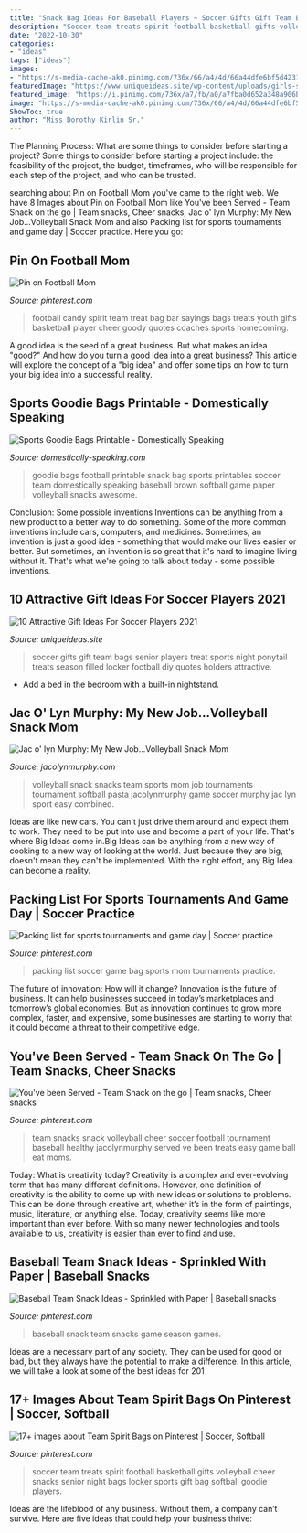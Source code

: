 ```yaml
---
title: "Snack Bag Ideas For Baseball Players ~ Soccer Gifts Gift Team Bags Senior Players Treat Sports Night Ponytail Treats Season Filled Locker Football Diy Quotes Holders Attractive"
description: "Soccer team treats spirit football basketball gifts volleyball cheer snacks senior night bags locker sports gift bag softball goodie players"
date: "2022-10-30"
categories:
- "ideas"
tags: ["ideas"]
images:
- "https://s-media-cache-ak0.pinimg.com/736x/66/a4/4d/66a44dfe6bf5d4231e4b32245e63c878.jpg"
featuredImage: "https://www.uniqueideas.site/wp-content/uploads/girls-soccer-team-treat-bags-filled-with-ponytail-holders-soccer.jpg"
featured_image: "https://i.pinimg.com/736x/a7/fb/a0/a7fba0d652a348a906bcc03908e2558c.jpg"
image: "https://s-media-cache-ak0.pinimg.com/736x/66/a4/4d/66a44dfe6bf5d4231e4b32245e63c878.jpg"
ShowToc: true
author: "Miss Dorothy Kirlin Sr."
---
```



The Planning Process: What are some things to consider before starting a project?
Some things to consider before starting a project include: the feasibility of the project, the budget, timeframes, who will be responsible for each step of the project, and who can be trusted.

	

		
searching about Pin on Football Mom you've came to the right web. We have 8 Images about Pin on Football Mom like You&#039;ve been Served - Team Snack on the go | Team snacks, Cheer snacks, Jac o&#039; lyn Murphy: My New Job...Volleyball Snack Mom and also Packing list for sports tournaments and game day | Soccer practice. Here you go:
		
    
## Pin On Football Mom

<img loading=lazy src="https://i.pinimg.com/736x/24/bf/47/24bf471cf34e1f583f1995a84a5fc784--football-team-spirit-youth-football.jpg" onerror="this.onerror=null;this.src='https://tse1.mm.bing.net/th?id=OIP.EzYHMk9INz9baHmq7caFvQHaJ3&amp;pid=15.1';" alt="Pin on Football Mom">

_Source: pinterest.com_

>football candy spirit team treat bag bar sayings bags treats youth gifts basketball player cheer goody quotes coaches sports homecoming. 

	

A good idea is the seed of a great business. But what makes an idea "good?" And how do you turn a good idea into a great business? This article will explore the concept of a "big idea" and offer some tips on how to turn your big idea into a successful reality.

    
## Sports Goodie Bags Printable - Domestically Speaking

<img loading=lazy src="http://www.domestically-speaking.com/wp-content/uploads/2015/09/sports-goodie-bag-1.jpg" onerror="this.onerror=null;this.src='https://tse2.mm.bing.net/th?id=OIP.FLKeJcwcjrFWhajMTiYR6QHaLH&amp;pid=15.1';" alt="Sports Goodie Bags Printable - Domestically Speaking">

_Source: domestically-speaking.com_

>goodie bags football printable snack bag sports printables soccer team domestically speaking baseball brown softball game paper volleyball snacks awesome. 

	

Conclusion: Some possible inventions
Inventions can be anything from a new product to a better way to do something. Some of the more common inventions include cars, computers, and medicines. Sometimes, an invention is just a good idea - something that would make our lives easier or better. But sometimes, an invention is so great that it's hard to imagine living without it. That's what we're going to talk about today - some possible inventions.

    
## 10 Attractive Gift Ideas For Soccer Players 2021

<img loading=lazy src="https://www.uniqueideas.site/wp-content/uploads/girls-soccer-team-treat-bags-filled-with-ponytail-holders-soccer.jpg" onerror="this.onerror=null;this.src='https://tse4.mm.bing.net/th?id=OIP.4wjVrHds_VD8-ot0ee6ArAHaJ4&amp;pid=15.1';" alt="10 Attractive Gift Ideas For Soccer Players 2021">

_Source: uniqueideas.site_

>soccer gifts gift team bags senior players treat sports night ponytail treats season filled locker football diy quotes holders attractive. 

	

- Add a bed in the bedroom with a built-in nightstand.

    
## Jac O&#039; Lyn Murphy: My New Job...Volleyball Snack Mom

<img loading=lazy src="http://1.bp.blogspot.com/-6fXGcmLuy9o/UkimYuubpdI/AAAAAAAAPls/il5J1DrsBOw/s1600/Volleyball+snack+pasta.jpg" onerror="this.onerror=null;this.src='https://tse1.mm.bing.net/th?id=OIP.O8IfdofucbYg2i9cg5tvwQHaJM&amp;pid=15.1';" alt="Jac o&#039; lyn Murphy: My New Job...Volleyball Snack Mom">

_Source: jacolynmurphy.com_

>volleyball snack snacks team sports mom job tournaments tournament softball pasta jacolynmurphy game soccer murphy jac lyn sport easy combined. 

	

Ideas are like new cars. You can't just drive them around and expect them to work. They need to be put into use and become a part of your life. That's where Big Ideas come in.Big Ideas can be anything from a new way of cooking to a new way of looking at the world. Just because they are big, doesn't mean they can't be implemented. With the right effort, any Big Idea can become a reality.

    
## Packing List For Sports Tournaments And Game Day | Soccer Practice

<img loading=lazy src="https://i.pinimg.com/736x/56/3c/0c/563c0c9c4ab6b47ba88492751c0963de.jpg" onerror="this.onerror=null;this.src='https://tse4.mm.bing.net/th?id=OIP.04THfo6pYUeZW1HECh9lHwHaHi&amp;pid=15.1';" alt="Packing list for sports tournaments and game day | Soccer practice">

_Source: pinterest.com_

>packing list soccer game bag sports mom tournaments practice. 

	

The future of innovation: How will it change?
Innovation is the future of business. It can help businesses succeed in today’s marketplaces and tomorrow’s global economies. But as innovation continues to grow more complex, faster, and expensive, some businesses are starting to worry that it could become a threat to their competitive edge.

    
## You&#039;ve Been Served - Team Snack On The Go | Team Snacks, Cheer Snacks

<img loading=lazy src="https://i.pinimg.com/originals/62/ae/4a/62ae4a71338c12f197dfd411798681ab.jpg" onerror="this.onerror=null;this.src='https://tse4.mm.bing.net/th?id=OIP.FtrU2y8Ej82qiw0rYTnh3AHaJ4&amp;pid=15.1';" alt="You&#039;ve been Served - Team Snack on the go | Team snacks, Cheer snacks">

_Source: pinterest.com_

>team snacks snack volleyball cheer soccer football tournament baseball healthy jacolynmurphy served ve been treats easy game ball eat moms. 

	

Today: What is creativity today?
Creativity is a complex and ever-evolving term that has many different definitions. However, one definition of creativity is the ability to come up with new ideas or solutions to problems. This can be done through creative art, whether it’s in the form of paintings, music, literature, or anything else. Today, creativity seems like more important than ever before. With so many newer technologies and tools available to us, creativity is easier than ever to find and use.

    
## Baseball Team Snack Ideas - Sprinkled With Paper | Baseball Snacks

<img loading=lazy src="https://i.pinimg.com/736x/a7/fb/a0/a7fba0d652a348a906bcc03908e2558c.jpg" onerror="this.onerror=null;this.src='https://tse4.mm.bing.net/th?id=OIP.izfEZYCGG3poG0qyz-OJeQHaJP&amp;pid=15.1';" alt="Baseball Team Snack Ideas - Sprinkled with Paper | Baseball snacks">

_Source: pinterest.com_

>baseball snack team snacks game season games. 

	

Ideas are a necessary part of any society. They can be used for good or bad, but they always have the potential to make a difference. In this article, we will take a look at some of the best ideas for 201
    
## 17+ Images About Team Spirit Bags On Pinterest | Soccer, Softball

<img loading=lazy src="https://s-media-cache-ak0.pinimg.com/736x/66/a4/4d/66a44dfe6bf5d4231e4b32245e63c878.jpg" onerror="this.onerror=null;this.src='https://tse1.mm.bing.net/th?id=OIP.PByPI_0KFUUXal3Sef6o4QHaJ3&amp;pid=15.1';" alt="17+ images about Team Spirit Bags on Pinterest | Soccer, Softball">

_Source: pinterest.com_

>soccer team treats spirit football basketball gifts volleyball cheer snacks senior night bags locker sports gift bag softball goodie players. 

	

Ideas are the lifeblood of any business. Without them, a company can’t survive. Here are five ideas that could help your business thrive:

